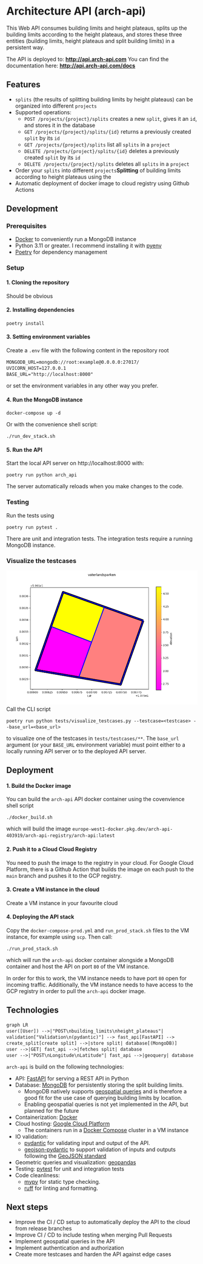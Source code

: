 # Architecture API (arch-api)
This Web API consumes building limits and height plateaus, splits up the building limits according to the height plateaus, and stores these three entities (building limits, height plateaus and split building limits) in a persistent way.

The API is deployed to: **http://api.arch-api.com**
You can find the documentation here: **http://api.arch-api.com/docs**

## Features
- `splits` (the results of splitting building limits by height plateaus) can be organized into different `projects`
- Supported operations:
    - `POST /projects/{project}/splits` creates a new `split`, gives it an `id`, and stores it in the database
    - `GET /projects/{project}/splits/{id}` returns a previously created `split` by its `id`
    - `GET /projects/{project}/splits` list all `splits` in a `project`
    - `DELETE /projects/{project}/splits/{id}` deletes a previously created `split` by its `id`
    - `DELETE /projects/{project}/splits` deletes all `splits` in a `project`
- Order your `splits` into different `projects`**Splitting** of building limits according to height plateaus using the
- Automatic deployment of docker image to cloud registry using Github Actions

## Development
### Prerequisites
- [Docker](https://www.docker.com/) to conveniently run a MongoDB instance
- Python 3.11 or greater. I recommend installing it with [pyenv](https://github.com/pyenv/pyenv)
- [Poetry](https://python-poetry.org/) for dependency management

### Setup
#### 1. Cloning the repository
Should be obvious

#### 2. Installing dependencies
```
poetry install
```
#### 3. Setting environment variables
Create a `.env` file with the following content in the repository root
```
MONGODB_URL=mongodb://root:example@0.0.0.0:27017/
UVICORN_HOST=127.0.0.1
BASE_URL="http://localhost:8000"
```
or set the environment variables in any other way you prefer.

#### 4. Run the MongoDB instance
```
docker-compose up -d
```
Or with the convenience shell script:
```
./run_dev_stack.sh
```

#### 5. Run the API
Start the local API server on http://localhost:8000 with:
```
poetry run python arch_api
```
The server automatically reloads when you make changes to the code.

### Testing
Run the tests using
```
poetry run pytest .
```
There are unit and integration tests. The integration tests require a running MongoDB instance.

### Visualize the testcases
![title](images/vaterlandsparken.png)
Call the CLI script
```
poetry run python tests/visualize_testcases.py --testcase=<testcase> --base_url=<base_url>
```
to visualize one of the testcases in `tests/testcases/**`.
The `base_url` argument (or your `BASE_URL` environment variable) must point either to a locally running API server or to the deployed API server.

## Deployment
#### 1. Build the Docker image
You can build the `arch-api` API docker container using the covenvience shell script
```
./docker_build.sh
```
which will build the image `europe-west1-docker.pkg.dev/arch-api-403919/arch-api-registry/arch-api:latest`
#### 2. Push it to a Cloud Cloud Registry
You need to push the image to the registry in your cloud.
For Google Cloud Platform, there is a Github Action that builds the image on each push to the `main` branch and pushes it to the GCP registry.

#### 3. Create a VM instance in the cloud
Create a VM instance in your favourite cloud

#### 4. Deploying the API stack
Copy the `docker-compose-prod.yml` and `run_prod_stack.sh` files to the VM instance, for example using `scp`. Then call:
```
./run_prod_stack.sh
```
which will run the `arch-api` docker container alongside a MongoDB container and host the API on port `80` of the VM instance.

In order for this to work, the VM instance needs to have port `80` open for incoming traffic.
Additionally, the VM instance needs to have access to the GCP registry in order to pull the `arch-api` docker image.

## Technologies
```mermaid
graph LR
user([User]) -->|"POST\nbuilding_limits\nheight_plateaus"| validation["Validation\n(pydantic)"] --> fast_api[FastAPI] --> create_split[create split] -->|store split| database[(MongoDB)]
user -->|GET| fast_api -->|fetches split| database
user -->|"POST\nLongitude\nLatitude"| fast_api -->|geoquery| database
```

`arch-api` is build on the following technologies:
- API: [FastAPI](https://fastapi.tiangolo.com/) for serving a REST API in Python
- Database: [MongoDB](https://www.mongodb.com/) for persistently storing the split building limits.
    - MongoDB natively supports [geospatial queries](https://www.mongodb.com/docs/manual/geospatial-queries/) and is therefore a good fit for the use case of querying building limits by location.
    - Enabling geospatial queries is not yet implemented in the API, but planned for the future
- Containerization: [Docker](https://www.docker.com/)
- Cloud hosting: [Google Cloud Platform](https://cloud.google.com/)
    - The containers run in a [Docker Compose](https://docs.docker.com/compose/) cluster in a VM instance
- IO validation:
    - [pydantic](https://docs.pydantic.dev/latest/) for validating input and output of the API.
    - [geojson-pydantic](https://github.com/developmentseed/geojson-pydantic) to support validation of inputs and outputs following the [GeoJSON standard](https://datatracker.ietf.org/doc/html/rfc7946)
- Geometric queries and visualization: [geopandas](https://geopandas.org/)
- Testing: [pytest](https://docs.pytest.org) for unit and integration tests
- Code cleanliness:
    - [mypy](https://mypy-lang.org/) for static type checking.
    - [ruff](https://github.com/astral-sh/ruff) for linting and formatting.

## Next steps
- Improve the CI / CD setup to automatically deploy the API to the cloud from release branches
- Improve CI / CD to include testing when merging Pull Requests
- Implement geospatial queries in the API
- Implement authentication and authorization
- Create more testcases and harden the API against edge cases
